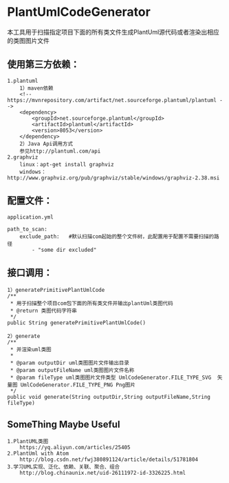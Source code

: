 # PlantUmlCodeGenerator

本工具用于扫描指定项目下面的所有类文件生成PlantUml源代码或者渲染出相应的类图图片文件

## 使用第三方依赖：
    1.plantuml
        1）maven依赖
        <!-- https://mvnrepository.com/artifact/net.sourceforge.plantuml/plantuml -->
        <dependency>
            <groupId>net.sourceforge.plantuml</groupId>
            <artifactId>plantuml</artifactId>
            <version>8053</version>
        </dependency>
        2）Java Api调用方式
        参见http://plantuml.com/api
    2.graphviz
        linux：apt-get install graphviz
        windows：http://www.graphviz.org/pub/graphviz/stable/windows/graphviz-2.38.msi

## 配置文件：
    application.yml
    
    path_to_scan:
        exclude_path:   #默认扫描com起始的整个文件树，此配置用于配置不需要扫描的路径
            - "some dir excluded"

## 接口调用：

    1）generatePrimitivePlantUmlCode
    /**
     * 用于扫描整个项目com包下面的所有类文件并输出plantUml类图代码
     * @return 类图代码字符串
     */
    public String generatePrimitivePlantUmlCode()
    
    2）generate
    /**
     * 并渲染uml类图
     *
     * @param outputDir uml类图图片文件输出目录
     * @param outputFileName uml类图图片文件名称
     * @param fileType uml类图图片文件类型 UmlCodeGenerator.FILE_TYPE_SVG  矢量图 UmlCodeGenerator.FILE_TYPE_PNG Png图片
     */
    public void generate(String outputDir,String outputFileName,String fileType)
    
## SomeThing Maybe Useful
    1.PlantUML类图
        https://yq.aliyun.com/articles/25405
    2.PlantUml with Atom
        http://blog.csdn.net/fwj380891124/article/details/51781804
    3.学习UML实现、泛化、依赖、关联、聚合、组合 
        http://blog.chinaunix.net/uid-26111972-id-3326225.html
    

